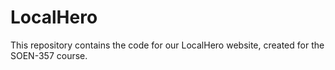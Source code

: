 # LocalHero
This repository contains the code for our LocalHero website, created for the SOEN-357 course.
